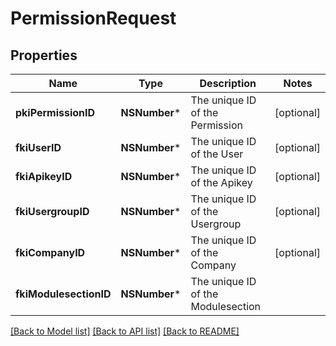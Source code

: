 # PermissionRequest

## Properties
Name | Type | Description | Notes
------------ | ------------- | ------------- | -------------
**pkiPermissionID** | **NSNumber*** | The unique ID of the Permission | [optional] 
**fkiUserID** | **NSNumber*** | The unique ID of the User | [optional] 
**fkiApikeyID** | **NSNumber*** | The unique ID of the Apikey | [optional] 
**fkiUsergroupID** | **NSNumber*** | The unique ID of the Usergroup | [optional] 
**fkiCompanyID** | **NSNumber*** | The unique ID of the Company | [optional] 
**fkiModulesectionID** | **NSNumber*** | The unique ID of the Modulesection | 

[[Back to Model list]](../README.md#documentation-for-models) [[Back to API list]](../README.md#documentation-for-api-endpoints) [[Back to README]](../README.md)


